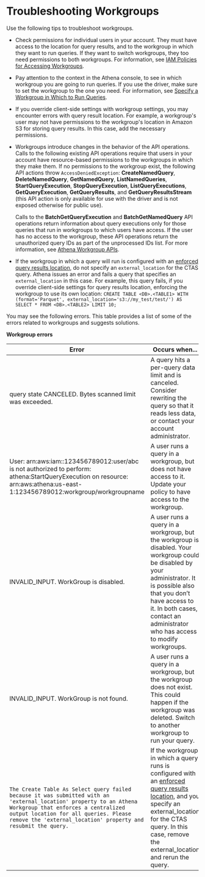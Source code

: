 # Troubleshooting Workgroups<a name="workgroups-troubleshooting"></a>

Use the following tips to troubleshoot workgroups\.
+ Check permissions for individual users in your account\. They must have access to the location for query results, and to the workgroup in which they want to run queries\. If they want to switch workgroups, they too need permissions to both workgroups\. For information, see [IAM Policies for Accessing Workgroups](workgroups-iam-policy.md)\.
+ Pay attention to the context in the Athena console, to see in which workgroup you are going to run queries\. If you use the driver, make sure to set the workgroup to the one you need\. For information, see [Specify a Workgroup in Which to Run Queries](workgroups-create-update-delete.md#specify-wkgroup-to-athena-in-which-to-run-queries)\.
+ If you override client\-side settings with workgroup settings, you may encounter errors with query result location\. For example, a workgroup's user may not have permissions to the workgroup's location in Amazon S3 for storing query results\. In this case, add the necessary permissions\.
+ Workgroups introduce changes in the behavior of the API operations\. Calls to the following existing API operations require that users in your account have resource\-based permissions to the workgroups in which they make them\. If no permissions to the workgroup exist, the following API actions throw `AccessDeniedException`: **CreateNamedQuery**, **DeleteNamedQuery**, **GetNamedQuery**, **ListNamedQueries**, **StartQueryExecution**, **StopQueryExecution**, **ListQueryExecutions**, **GetQueryExecution**, **GetQueryResults**, and **GetQueryResultsStream** \(this API action is only available for use with the driver and is not exposed otherwise for public use\)\. 

  Calls to the **BatchGetQueryExecution** and **BatchGetNamedQuery** API operations return information about query executions only for those queries that run in workgroups to which users have access\. If the user has no access to the workgroup, these API operations return the unauthorized query IDs as part of the unprocessed IDs list\. For more information, see [ Athena Workgroup APIs](workgroups-api-list.md)\.
+ If the workgroup in which a query will run is configured with an [enforced query results location](workgroups-settings-override.md), do not specify an `external_location` for the CTAS query\. Athena issues an error and fails a query that specifies an `external_location` in this case\. For example, this query fails, if you override client\-side settings for query results location, enforcing the workgroup to use its own location: `CREATE TABLE <DB>.<TABLE1> WITH (format='Parquet', external_location='s3://my_test/test/') AS SELECT * FROM <DB>.<TABLE2> LIMIT 10;`

You may see the following errors\. This table provides a list of some of the errors related to workgroups and suggests solutions\.


**Workgroup errors**  

| Error | Occurs when\.\.\. | 
| --- | --- | 
| query state CANCELED\. Bytes scanned limit was exceeded\. | A query hits a per\-query data limit and is canceled\. Consider rewriting the query so that it reads less data, or contact your account administrator\. | 
| User: arn:aws:iam::123456789012:user/abc is not authorized to perform: athena:StartQueryExecution on resource: arn:aws:athena:us\-east\-1:123456789012:workgroup/workgroupname  | A user runs a query in a workgroup, but does not have access to it\. Update your policy to have access to the workgroup\.  | 
| INVALID\_INPUT\. WorkGroup <name> is disabled\. | A user runs a query in a workgroup, but the workgroup is disabled\. Your workgroup could be disabled by your administrator\. It is possible also that you don’t have access to it\. In both cases, contact an administrator who has access to modify workgroups\. | 
| INVALID\_INPUT\. WorkGroup <name> is not found\. | A user runs a query in a workgroup, but the workgroup does not exist\. This could happen if the workgroup was deleted\. Switch to another workgroup to run your query\. | 
|  `The Create Table As Select query failed because it was submitted with an 'external_location' property to an Athena Workgroup that enforces a centralized output location for all queries. Please remove the 'external_location' property and resubmit the query.`  | If the workgroup in which a query runs is configured with an [enforced query results location](workgroups-settings-override.md), and you specify an external\_location for the CTAS query\. In this case, remove the external\_location and rerun the query\. | 